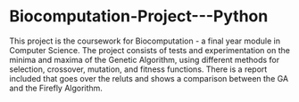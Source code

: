 # Biocomputation-Project---Python
This project is the coursework for Biocomputation - a final year module in Computer Science.
The project consists of tests and experimentation on the minima and maxima of the Genetic Algorithm, using different methods for selection, crossover, mutation, and fitness functions. There is a report included that goes over the reluts and shows a comparison between the GA and the Firefly Algorithm.

